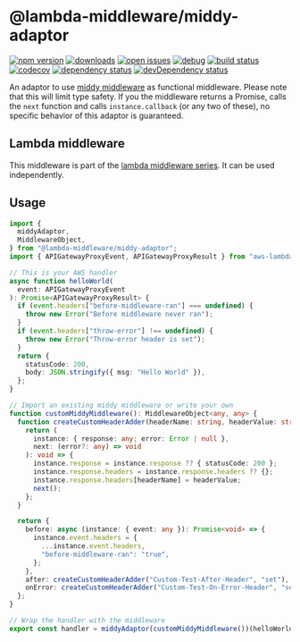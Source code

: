 # @lambda-middleware/middy-adaptor

[![npm version](https://badge.fury.io/js/%40lambda-middleware%2Fmiddy-adaptor.svg)](https://npmjs.org/package/@lambda-middleware/middy-adaptor)
[![downloads](https://img.shields.io/npm/dw/%40lambda-middleware%2Fmiddy-adaptor.svg)](https://npmjs.org/package/@lambda-middleware/middy-adaptor)
[![open issues](https://img.shields.io/github/issues-raw/dbartholomae/lambda-middleware.svg)](https://github.com/dbartholomae/lambda-middleware/issues)
[![debug](https://img.shields.io/badge/debug-blue.svg)](https://github.com/visionmedia/debug#readme)
[![build status](https://github.com/dbartholomae/lambda-middleware/workflows/.github/workflows/build.yml/badge.svg?branch=master)](https://github.com/dbartholomae/lambda-middleware/actions?query=workflow%3A.github%2Fworkflows%2Fbuild.yml)
[![codecov](https://codecov.io/gh/dbartholomae/lambda-middleware/branch/master/graph/badge.svg)](https://codecov.io/gh/dbartholomae/lambda-middleware)
[![dependency status](https://david-dm.org/dbartholomae/lambda-middleware.svg?theme=shields.io)](https://david-dm.org/dbartholomae/lambda-middleware)
[![devDependency status](https://david-dm.org/dbartholomae/lambda-middleware/dev-status.svg)](https://david-dm.org/dbartholomae/lambda-middleware?type=dev)

An adaptor to use [middy middleware](https://github.com/middyjs/middy) as functional middleware.
Please note that this will limit type safety.
If you the middleware returns a Promise, calls the `next` function and calls `instance.callback` (or any two of these), no specific behavior of this adaptor is guaranteed.

## Lambda middleware

This middleware is part of the [lambda middleware series](https://dbartholomae.github.io/lambda-middleware/). It can be used independently.

## Usage

```typescript
import {
  middyAdaptor,
  MiddlewareObject,
} from "@lambda-middleware/middy-adaptor";
import { APIGatewayProxyEvent, APIGatewayProxyResult } from "aws-lambda";

// This is your AWS handler
async function helloWorld(
  event: APIGatewayProxyEvent
): Promise<APIGatewayProxyResult> {
  if (event.headers["before-middleware-ran"] === undefined) {
    throw new Error("Before middleware never ran");
  }
  if (event.headers["throw-error"] !== undefined) {
    throw new Error("Throw-error header is set");
  }
  return {
    statusCode: 200,
    body: JSON.stringify({ msg: "Hello World" }),
  };
}

// Import an existing middy middleware or write your own
function customMiddyMiddleware(): MiddlewareObject<any, any> {
  function createCustomHeaderAdder(headerName: string, headerValue: string) {
    return (
      instance: { response: any; error: Error | null },
      next: (error?: any) => void
    ): void => {
      instance.response = instance.response ?? { statusCode: 200 };
      instance.response.headers = instance.response.headers ?? {};
      instance.response.headers[headerName] = headerValue;
      next();
    };
  }

  return {
    before: async (instance: { event: any }): Promise<void> => {
      instance.event.headers = {
        ...instance.event.headers,
        "before-middleware-ran": "true",
      };
    },
    after: createCustomHeaderAdder("Custom-Test-After-Header", "set"),
    onError: createCustomHeaderAdder("Custom-Test-On-Error-Header", "set"),
  };
}

// Wrap the handler with the middleware
export const handler = middyAdaptor(customMiddyMiddleware())(helloWorld);
```
